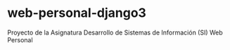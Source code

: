 # web-personal-django3
Proyecto de la Asignatura Desarrollo de Sistemas de Información (SI) Web Personal
